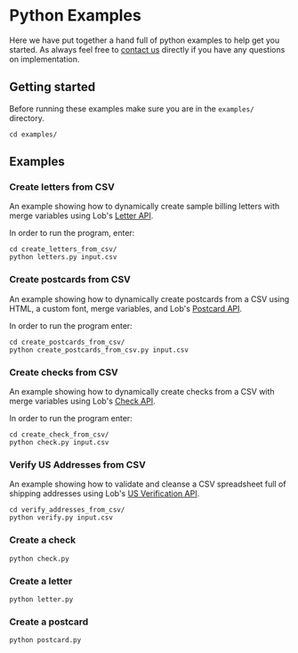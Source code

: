 # Python Examples

Here we have put together a hand full of python examples to help get you started. As always feel free to [contact us](https://lob.com/support) directly if you have any questions on implementation.

## Getting started
Before running these examples make sure you are in the `examples/` directory.
```
cd examples/
```

## Examples

### Create letters from CSV

An example showing how to dynamically create sample billing letters with merge variables using Lob's [Letter API](https://lob.com/services/letters).

In order to run the program, enter:

```
cd create_letters_from_csv/
python letters.py input.csv
```

### Create postcards from CSV

An example showing how to dynamically create postcards from a CSV using HTML, a custom font, merge variables, and Lob's [Postcard API](https://lob.com/services/postcards).

In order to run the program enter:

```
cd create_postcards_from_csv/
python create_postcards_from_csv.py input.csv
```

### Create checks from CSV

An example showing how to dynamically create checks from a CSV with merge variables using Lob's [Check API](https://lob.com/services/checks).

In order to run the program enter:

```
cd create_check_from_csv/
python check.py input.csv
```

### Verify US Addresses from CSV

An example showing how to validate and cleanse a CSV spreadsheet full of shipping addresses using Lob's [US Verification API](https://lob.com/services/verifications).

```
cd verify_addresses_from_csv/
python verify.py input.csv
```

### Create a check
```
python check.py
```

### Create a letter
```
python letter.py
```

### Create a postcard
```
python postcard.py
```
